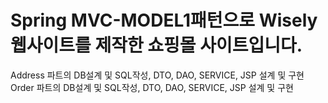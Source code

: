 # Spring MVC-MODEL1패턴으로 Wisely 웹사이트를 제작한 쇼핑몰 사이트입니다.
Address 파트의 DB설계 및 SQL작성, DTO, DAO, SERVICE, JSP 설계 및 구현  
Order 파트의 DB설계 및 SQL작성, DTO, DAO, SERVICE, JSP 설계 및 구현 

